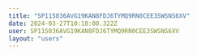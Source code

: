 ```yaml
---
title: "SP115836AVG19KAN8FDJ6TYMQ9RN0CEE3SWSNS6XV"
date: 2024-03-27T10:18:00.322Z
user: SP115836AVG19KAN8FDJ6TYMQ9RN0CEE3SWSNS6XV
layout: "users"
---
```

    